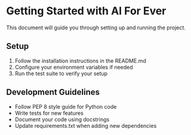 # Getting Started with AI For Ever

This document will guide you through setting up and running the project.

## Setup

1. Follow the installation instructions in the README.md
2. Configure your environment variables if needed
3. Run the test suite to verify your setup

## Development Guidelines

- Follow PEP 8 style guide for Python code
- Write tests for new features
- Document your code using docstrings
- Update requirements.txt when adding new dependencies
